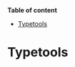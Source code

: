 <!-- START doctoc generated TOC please keep comment here to allow auto update -->
<!-- DON'T EDIT THIS SECTION, INSTEAD RE-RUN doctoc TO UPDATE -->
**Table of content**

- [Typetools](#typetools)

<!-- END doctoc generated TOC please keep comment here to allow auto update -->

# Typetools
